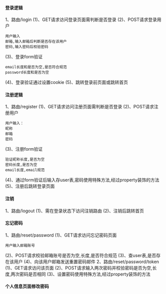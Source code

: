 #### 登录逻辑
1、路由/login
(1)、GET请求访问登录页面需判断是否登录
(2)、POST请求登录用户
```text
用户输入
邮箱,输入邮箱后判断是否存在该用户
密码,输入密码后校验密码
```
(3)、登录form验证
```text
email长度和是否为空,是否符合规范
password长度和是否为空
```
(4)、登录验证通过设置cookie
(5)、跳转登录前页面或跳转首页
#### 注册逻辑
1、路由/register
(1)、GET请求访问注册页面需判断是否登录
(2)、POST请求注册用户
```text
用户输入：
昵称
邮箱
密码
```
(3)、注册form验证
```text
验证昵称长度,是否为空
密码长度,是否为空
email长度,email规范
```
(4)、通过form验证后输入存user表,密码使用特殊方法,经过property装饰的方法
(5)、注册后跳转登录页面
#### 注销
1、路由/logout
(1)、需在登录状态下访问注销路由
(2)、注销后跳转首页
#### 忘记密码
1、路由/reset/password
(1)、GET请求访问忘记密码页面
```text
用户输入邮箱账号
```
(2)、POST请求校验邮箱账号是否为空,长度,是否符合规范
(3)、查user表,是否存在该用户
(4)、向该用户邮箱发送重置密码邮件
2、路由/reset/password/token
(1)、GET请求访问该页面
(2)、POST请求输入两次密码并校验密码是否为空,长度,两次密码是否相同
(3)、设置密码使用特殊方法,经过property装饰的方法
#### 个人信息页面修改密码
